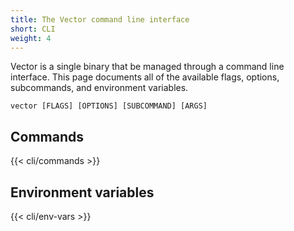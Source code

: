 ```yaml
---
title: The Vector command line interface
short: CLI
weight: 4
---
```


Vector is a single binary that be managed through a command line interface. This page documents all of the available flags, options, subcommands, and environment variables.

```shell
vector [FLAGS] [OPTIONS] [SUBCOMMAND] [ARGS]
```

## Commands

{{< cli/commands >}}

## Environment variables

{{< cli/env-vars >}}
